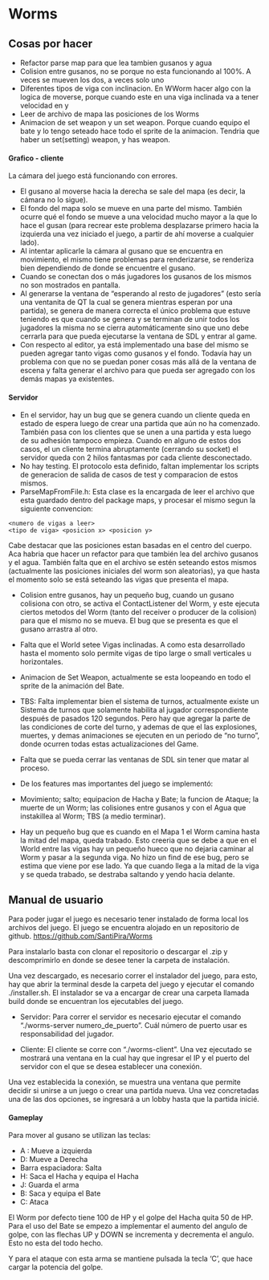 # Worms
## Cosas por hacer
- Refactor parse map para que lea tambien gusanos y agua
- Colision entre gusanos, no se porque no esta funcionando al 100%. A veces se mueven los dos, a veces solo uno
- Diferentes tipos de viga con inclinacion. En WWorm hacer algo con la logica de moverse, porque cuando este en una viga inclinada va a tener velocidad en y
- Leer de archivo de mapa las posiciones de los Worms
- Animacion de set weapon y un set weapon. Porque cuando equipo el bate y lo tengo seteado hace todo el sprite de la animacion. Tendria que haber un set(setting) weapon, y has weapon.

#### Grafico - cliente
La cámara del juego está funcionando con errores. 
- El gusano al moverse hacia la derecha se sale del mapa (es decir, la cámara no lo sigue). 
- El fondo del mapa solo se mueve en una parte del mismo. También ocurre qué el fondo se mueve a una velocidad mucho mayor a la que lo hace el gusan (para recrear este problema desplazarse primero hacia la izquierda una vez iniciado el juego, a partir de ahí moverse a cualquier lado). 
- Al intentar aplicarle la cámara al gusano que se encuentra en movimiento, el mismo tiene problemas para renderizarse, se renderiza bien dependiendo de donde se encuentre el gusano.
- Cuando se conectan dos o más jugadores los gusanos de los mismos no son mostrados en pantalla.
- Al generarse la ventana de “esperando al resto de jugadores” (esto sería una ventanita de QT la cual se genera mientras esperan por una partida), se genera de manera correcta el único problema que estuve teniendo es que cuando se genera y se terminan de unir todos los jugadores la misma no se cierra automáticamente sino que uno debe cerrarla para que pueda ejecutarse la ventana de SDL y entrar al game.
- Con respecto al editor, ya está implementado una base del mismo se pueden agregar tanto vigas como gusanos y el fondo. Todavía hay un problema con que no se puedan poner cosas más allá de la ventana de escena y falta generar el archivo para que pueda ser agregado con los demás mapas ya existentes.

#### Servidor

- En el servidor, hay un bug que se genera cuando un cliente queda en estado de espera luego de crear una partida que aún no ha comenzado. También pasa con los clientes que se unen a una partida y esta luego de su adhesión tampoco empieza. Cuando en alguno de estos dos casos, el un cliente termina abruptamente (cerrando su socket) el servidor queda con 2 hilos fantasmas por cada cliente desconectado. 
- No hay testing. El protocolo esta definido, faltan implementar los scripts de generacion de salida de casos de test y comparacion de estos mismos.
- ParseMapFromFile.h: Esta clase es la encargada de leer el archivo que esta guardado dentro del package maps, y procesar el mismo segun la siguiente convencion:
```
<numero de vigas a leer>
<tipo de viga> <posicion x> <posicion y>
```
Cabe destacar que las posiciones estan basadas en el centro del cuerpo.
Aca habria que hacer un refactor para que también lea del archivo gusanos y el agua. También falta que en el archivo se estén seteando estos mismos (actualmente las posiciones iniciales del worm son aleatorias), ya que hasta el momento solo se está seteando las vigas que presenta el mapa.
- Colision entre gusanos, hay un pequeño bug, cuando un gusano colisiona con otro, se activa el ContactListener del Worm, y este ejecuta ciertos metodos del Worm (tanto del receiver o producer de la colision) para que el mismo no se mueva.
El bug que se presenta es que el gusano arrastra al otro.
- Falta que el World setee Vigas inclinadas. A como esta desarrollado hasta el momento solo permite vigas de tipo large o small verticales u horizontales.
- Animacion de Set Weapon, actualmente se esta loopeando en todo el sprite de la animación del Bate.
- TBS: Falta implementar bien el sistema de turnos, actualmente existe un Sistema de turnos que solamente habilita al jugador correspondiente después de pasados 120 segundos. Pero hay que agregar la parte de las condiciones de corte del turno, y ademas de que el las explosiones, muertes, y demas animaciones se ejecuten en un periodo de “no turno”, donde ocurren todas estas actualizaciones del Game.
- Falta que se pueda cerrar las ventanas de SDL sin tener que matar al proceso.
- De los features mas importantes del juego se implementó:
- Movimiento; salto; equipacion de Hacha y Bate; la funcion de Ataque;  la muerte de un Worm; las colisiones entre gusanos y con el Agua que instakillea al Worm; TBS (a medio terminar).

- Hay un pequeño bug que es cuando en el Mapa 1 el Worm camina hasta la mitad del mapa, queda trabado. Esto creeria que se debe a que en el World entre las vigas hay un pequeño hueco que no dejaria caminar al Worm y pasar a la segunda viga. No hizo un find de ese bug, pero se estima que viene por ese lado. Ya que cuando llega a la mitad de la viga y se queda trabado, se destraba saltando y yendo hacia delante.

## Manual de usuario

Para poder jugar el juego es necesario tener instalado de forma local los archivos del juego. El juego se encuentra alojado en un repositorio de github.
https://github.com/SantiPira/Worms

Para instalarlo basta con clonar el repositorio o descargar el .zip y descomprimirlo en donde se desee tener la carpeta de instalación.

Una vez descargado, es necesario correr el instalador del juego, para esto, hay que abrir la terminal desde la carpeta del juego y ejecutar el comando ./installer.sh. El instalador se va a encargar de crear una carpeta llamada build donde se encuentran los ejecutables del juego.

- Servidor: 
Para correr el servidor es necesario ejecutar el comando “./worms-server numero_de_puerto”. Cuál número de puerto usar es responsabilidad del jugador.

- Cliente:
El cliente se corre con “./worms-client”. Una vez ejecutado se mostrará una ventana en la cual hay que ingresar el IP y el puerto del servidor con el que se desea establecer una conexión.

Una vez establecida la conexión,  se muestra una ventana que permite decidir si unirse a un juego o crear una partida nueva. Una vez concretadas una de las dos opciones, se ingresará a un lobby hasta que la partida inicié.

#### Gameplay

Para mover al gusano se utilizan las teclas:
- A : Mueve a izquierda
- D: Mueve a Derecha
- Barra espaciadora: Salta
- H: Saca el Hacha y equipa el Hacha
- J: Guarda el arma
- B: Saca y equipa el Bate
- C: Ataca

El Worm por defecto tiene 100 de HP y el golpe del Hacha quita 50 de HP.
Para el uso del Bate se empezo a implementar el aumento del angulo de golpe, con las flechas UP y DOWN se incrementa y decrementa el angulo. Esto no esta del todo hecho.

Y para el ataque con esta arma se mantiene pulsada la tecla ‘C’, que hace cargar la potencia del golpe.
